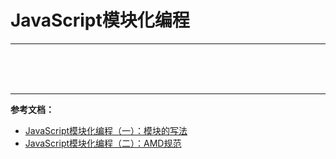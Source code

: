 # JavaScript模块化编程

---





<br/><br/><br/>

---

**参考文档：**

* [JavaScript模块化编程（一）：模块的写法](http://www.ruanyifeng.com/blog/2012/10/javascript_module.html)
* [JavaScript模块化编程（二）：AMD规范](http://www.ruanyifeng.com/blog/2012/10/asynchronous_module_definition.html)

